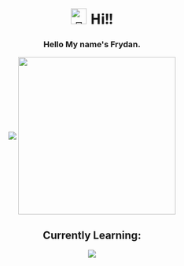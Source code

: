 <h1 align='center' style="font-family:'Segoe UI', Tahoma, Geneva, Verdana, sans-serif; font-weight: 700;"><img src="https://media.giphy.com/media/hvRJCLFzcasrR4ia7z/giphy.gif" alt="👋" width="32px"> Hi!!</h1>
<h3 align='center'>Hello My name's Frydan.</h3>
<span>
    <p align="center">  
        <img align="center" src="https://github-readme-stats.vercel.app/api/top-langs/?username=Frydan7&layout=compact&title_color=fffcfc&bg_color=181617&text_color=dcd2d2"/>
        <img align="center" width="320px" src="https://github-readme-stats.vercel.app/api?username=Frydan7&show_icons=true&theme=radical"/>
    </p>
</span>
<h2 align='center'>Currently Learning: </h2>
    
<p align='center'>
    <img src="https://img.icons8.com/fluency/48/000000/python.png"/>

</p>
